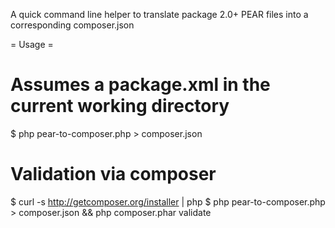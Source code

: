 A quick command line helper to translate package 2.0+ PEAR files into a corresponding composer.json

= Usage =
# Assumes a package.xml in the current working directory
$ php pear-to-composer.php > composer.json

# Validation via composer
$ curl -s http://getcomposer.org/installer | php
$ php pear-to-composer.php > composer.json && php composer.phar validate 




